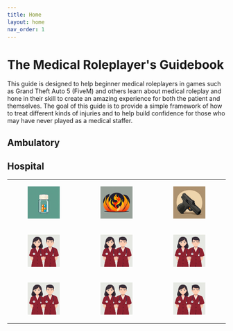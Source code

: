 ```yaml
---
title: Home
layout: home
nav_order: 1
---
```


# The Medical Roleplayer's Guidebook

This guide is designed to help beginner medical roleplayers in games such as Grand Theft Auto 5 (FiveM) and others learn about medical roleplay and hone in their skill to create an amazing experience for both the patient and themselves. The goal of this guide is to provide a simple framework of how to treat different kinds of injuries and to help build confidence for those who may have never played as a medical staffer.

## Ambulatory

## Hospital

<table><tbody><tr><td><a href="/docs/General/Medication.html"><figure class="image"> <img src="https://raw.githubusercontent.com/dangitrp/medical-rp-guide/main/assets/images/pills.jpg"></figure></a></td><td><a href="/docs/Hospital/Burns.html"><figure class="image"> <img src="https://raw.githubusercontent.com/dangitrp/medical-rp-guide/main/assets/images/fire.jpg"></figure></a></td><td><a href="/docs/Hospital/GSW.html"><figure class="image"> <img src="https://raw.githubusercontent.com/dangitrp/medical-rp-guide/main/assets/images/gsw.jpg"></figure></a></td></tr><tr><td><figure class="image"><img src="https://raw.githubusercontent.com/dangitrp/medical-rp-guide/main/assets/images/hospital.jpg"></figure></td><td><figure class="image"><img src="https://raw.githubusercontent.com/dangitrp/medical-rp-guide/main/assets/images/hospital.jpg"></figure></td><td><figure class="image"><img src="https://raw.githubusercontent.com/dangitrp/medical-rp-guide/main/assets/images/hospital.jpg"></figure></td></tr><tr><td><figure class="image"><img src="https://raw.githubusercontent.com/dangitrp/medical-rp-guide/main/assets/images/hospital.jpg"></figure></td><td><figure class="image"><img src="https://raw.githubusercontent.com/dangitrp/medical-rp-guide/main/assets/images/hospital.jpg"></figure></td><td><figure class="image"><img src="https://raw.githubusercontent.com/dangitrp/medical-rp-guide/main/assets/images/hospital.jpg"></figure></td></tr></tbody></table>
